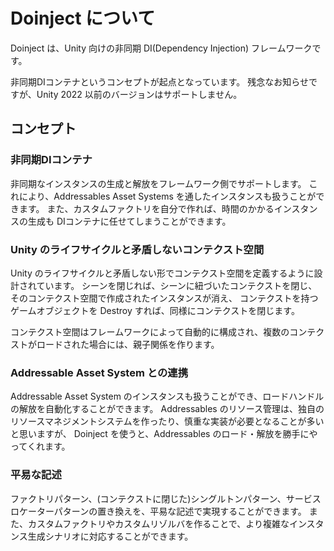 # Doinject について

Doinject は、Unity 向けの非同期 DI(Dependency Injection) フレームワークです。

非同期DIコンテナというコンセプトが起点となっています。
残念なお知らせですが、Unity 2022 以前のバージョンはサポートしません。

## コンセプト

### 非同期DIコンテナ

非同期なインスタンスの生成と解放をフレームワーク側でサポートします。
これにより、Addressables Asset Systems を通したインスタンスも扱うことができます。
また、カスタムファクトリを自分で作れば、時間のかかるインスタンスの生成も DIコンテナに任せてしまうことができます。

### Unity のライフサイクルと矛盾しないコンテクスト空間

Unity のライフサイクルと矛盾しない形でコンテクスト空間を定義するように設計されています。
シーンを閉じれば、シーンに紐づいたコンテクストを閉じ、そのコンテクスト空間で作成されたインスタンスが消え、
コンテクストを持つゲームオブジェクトを Destroy すれば、同様にコンテクストを閉じます。

コンテクスト空間はフレームワークによって自動的に構成され、複数のコンテクストがロードされた場合には、親子関係を作ります。

### Addressable Asset System との連携

Addressable Asset System のインスタンスも扱うことができ、ロードハンドルの解放を自動化することができます。
Addressables のリソース管理は、独自のリソースマネジメントシステムを作ったり、慎重な実装が必要となることが多いと思いますが、
Doinject を使うと、Addressables のロード・解放を勝手にやってくれます。

### 平易な記述

ファクトリパターン、(コンテクストに閉じた)シングルトンパターン、サービスロケーターパターンの置き換えを、平易な記述で実現することができます。
また、カスタムファクトリやカスタムリゾルバを作ることで、より複雑なインスタンス生成シナリオに対応することができます。

